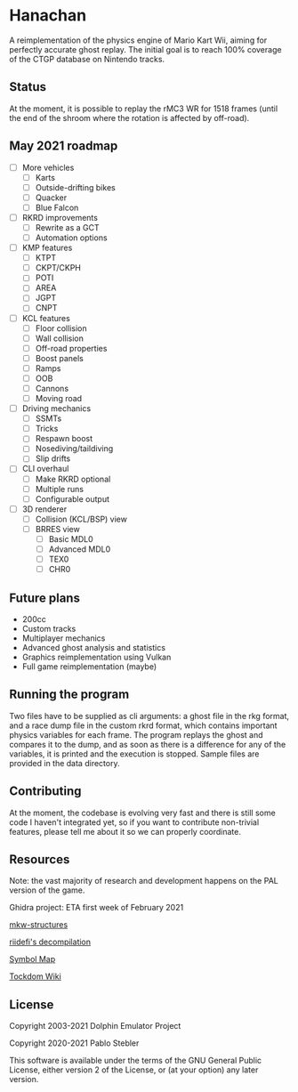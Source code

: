 # Hanachan

A reimplementation of the physics engine of Mario Kart Wii, aiming for perfectly accurate ghost replay. The initial goal is to reach 100% coverage of the CTGP database on Nintendo tracks.

## Status

At the moment, it is possible to replay the rMC3 WR for 1518 frames (until the end of the shroom where the rotation is affected by off-road).

## May 2021 roadmap

- [ ] More vehicles
  - [ ] Karts
  - [ ] Outside-drifting bikes
  - [ ] Quacker
  - [ ] Blue Falcon
- [ ] RKRD improvements
  - [ ] Rewrite as a GCT
  - [ ] Automation options
- [ ] KMP features
  - [ ] KTPT
  - [ ] CKPT/CKPH
  - [ ] POTI
  - [ ] AREA
  - [ ] JGPT
  - [ ] CNPT
- [ ] KCL features
  - [ ] Floor collision
  - [ ] Wall collision
  - [ ] Off-road properties
  - [ ] Boost panels
  - [ ] Ramps
  - [ ] OOB
  - [ ] Cannons
  - [ ] Moving road
- [ ] Driving mechanics
  - [ ] SSMTs
  - [ ] Tricks
  - [ ] Respawn boost
  - [ ] Nosediving/taildiving
  - [ ] Slip drifts
- [ ] CLI overhaul
  - [ ] Make RKRD optional
  - [ ] Multiple runs
  - [ ] Configurable output
- [ ] 3D renderer
  - [ ] Collision (KCL/BSP) view
  - [ ] BRRES view
    - [ ] Basic MDL0
    - [ ] Advanced MDL0
    - [ ] TEX0
    - [ ] CHR0

## Future plans

* 200cc
* Custom tracks
* Multiplayer mechanics
* Advanced ghost analysis and statistics
* Graphics reimplementation using Vulkan
* Full game reimplementation (maybe)

## Running the program

Two files have to be supplied as cli arguments: a ghost file in the rkg format, and a race dump file in the custom rkrd format, which contains important physics variables for each frame. The program replays the ghost and compares it to the dump, and as soon as there is a difference for any of the variables, it is printed and the execution is stopped. Sample files are provided in the data directory.

## Contributing

At the moment, the codebase is evolving very fast and there is still some code I haven't integrated yet, so if you want to contribute non-trivial features, please tell me about it so we can properly coordinate.

## Resources

Note: the vast majority of research and development happens on the PAL version of the game.

Ghidra project: ETA first week of February 2021

[mkw-structures](https://github.com/SeekyCt/mkw-structures)

[riidefi's decompilation](https://github.com/riidefi/mkw)

[Symbol Map](https://docs.google.com/spreadsheets/d/1gA5WmnEbPAeA1Lq4XUJg9qDwawky9hpNUv2n1wWRwno/)

[Tockdom Wiki](http://wiki.tockdom.com/wiki/Main_Page)

## License

Copyright 2003-2021 Dolphin Emulator Project

Copyright 2020-2021 Pablo Stebler

This software is available under the terms of the GNU General Public License, either version 2 of the License, or (at your option) any later version.
